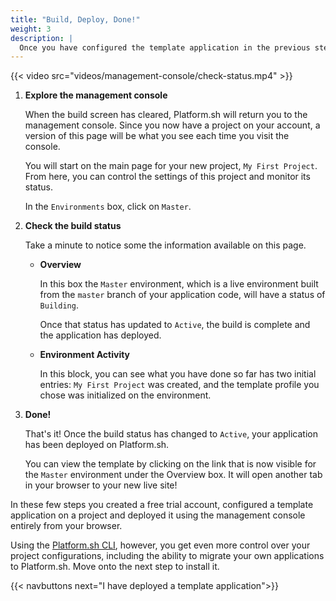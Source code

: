 ```yaml
---
title: "Build, Deploy, Done!"
weight: 3
description: |
  Once you have configured the template application in the previous step, Platform.sh will build your project for you. If you created a blank project, be sure to <a href="/development/ssh.md">set up your SSH keys</a> before trying to upload your files.
---
```


{{< video src="videos/management-console/check-status.mp4" >}}

1. **Explore the management console**

   When the build screen has cleared, Platform.sh will return you to the management console. Since you now have a project on your account, a version of this page will be what you see each time you visit the console.

   You will start on the main page for your new project, `My First Project`. From here, you can control the settings of this project and monitor its status.

   In the `Environments` box, click on `Master`.

2. **Check the build status**

   Take a minute to notice some the information available on this page.

   * **Overview**

      In this box the `Master` environment, which is a live environment built from the `master` branch of your application code, will have a status of `Building`.

      Once that status has updated to `Active`, the build is complete and the application has deployed.

   * **Environment Activity**

      In this block, you can see what you have done so far has two initial entries: `My First Project` was created, and the template profile you chose was initialized on the environment.

3. **Done!**

   That's it! Once the build status has changed to `Active`, your application has been deployed on Platform.sh.

   You can view the template by clicking on the link that is now visible for the `Master` environment under the Overview box. It will open another tab in your browser to your new live site!


In these few steps you created a free trial account, configured a template application on a project and deployed it using the management console entirely from your browser.

Using the [Platform.sh CLI](/development/cli.md), however, you get even more control over your project configurations, including the ability to migrate your own applications to Platform.sh. Move onto the next step to install it.

{{< navbuttons next="I have deployed a template application">}}
